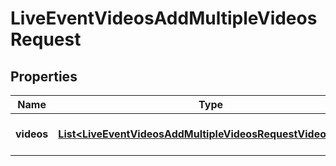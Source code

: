 

# LiveEventVideosAddMultipleVideosRequest


## Properties

| Name | Type | Description | Notes |
|------------ | ------------- | ------------- | -------------|
|**videos** | [**List&lt;LiveEventVideosAddMultipleVideosRequestVideosInner&gt;**](LiveEventVideosAddMultipleVideosRequestVideosInner.md) | An array of video objects. |  [optional] |



